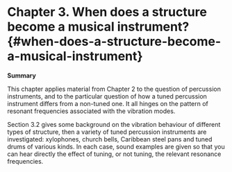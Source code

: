 # Chapter 3. When does a structure become a musical instrument? {#when-does-a-structure-become-a-musical-instrument}

**Summary**

This chapter applies material from Chapter 2 to the question of
percussion instruments, and to the particular question of how a tuned
percussion instrument differs from a non-tuned one. It all hinges on the
pattern of resonant frequencies associated with the vibration modes.

Section 3.2 gives some background on the vibration behaviour of
different types of structure, then a variety of tuned percussion
instruments are investigated: xylophones, church bells, Caribbean steel
pans and tuned drums of various kinds. In each case, sound examples are
given so that you can hear directly the effect of tuning, or not tuning,
the relevant resonance frequencies.



